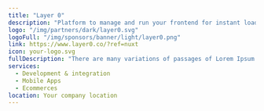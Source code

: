 ```yaml
---
title: "Layer 0"
description: "Platform to manage and run your frontend for instant loads. Infrastructure for sub-second dynamic websites. Develop, deploy, preview, experiment on, monitor and run your frontend."
logo: "/img/partners/dark/layer0.svg"
logoFull: "/img/sponsors/banner/light/layer0.png"
link: https://www.layer0.co/?ref=nuxt
icon: your-logo.svg
fullDescription: "There are many variations of passages of Lorem Ipsum available, but the majority have suffered alteration in some form, by injected humour, or randomised words which don't look even slightly believable. If you are going to use a passage of Lorem Ipsum, you need to be sure there isn't anything embarrassing hidden in the middle of text. All the Lorem Ipsum generators on the Internet tend to repeat predefined chunks as necessary, making this the first true generator on the Internet. It uses a dictionary of over 200 Latin words, combined with a handful of model sentence structures, to generate Lorem Ipsum which looks reasonable. The generated Lorem Ipsum is therefore always free from repetition, injected humour, or non-characteristic words etc."
services:
  - Development & integration
  - Mobile Apps
  - Ecommerces
location: Your company location
---
```

